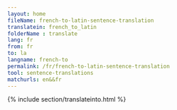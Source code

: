 ```yaml
---
layout: home
fileName: french-to-latin-sentence-translation
translatein: french_to_latin
folderName : translate
lang: fr
from: fr
to: la
langname: french-to
permalink: /fr/french-to-latin-sentence-translation
tool: sentence-translations
matchurls: en&&fr
---
```

{% include section/translateinto.html %}

